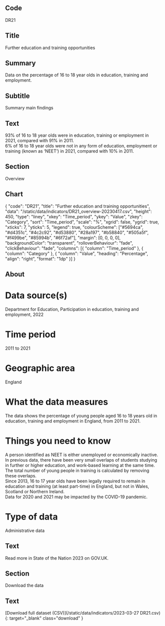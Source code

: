 ## Code
DR21

## Title
Further education and training opportunities

## Summary
Data on the percentage of 16 to 18 year olds in education, training and employment.

## Subtitle
Summary main findings

## Text
93% of 16 to 18 year olds were in education, training or employment in 2021, compared with 91% in 2011.
<br>
6% of 16 to 18 year olds were not in any form of education, employment or training (known as ‘NEET’) in 2021, compared with 10% in 2011.

## Section
Overview

## Chart
{ "code": "DR21", "title": "Further education and training opportunities", "data": "/static/data/indicators/DR21_overview-20230417.csv", "height": 450, "type": "liney", "xkey": "Time_period", "ykey": "Value", "zkey": "Category", "sort": "Time_period", "scale": "%", "xgrid": false, "ygrid": true, "xticks": 7, "yticks": 5, "legend": true, "colourScheme": ["#5694ca", "#d4351c", "#4c2c92", "#d53880", "#28a197", "#b58840", "#505a5f", "#f499be", "#85994b", "#6f72af"], "margin": [0, 0, 0, 0], "backgroundColor": "transparent", "rolloverBehaviour": "fade", "clickBehaviour": "fade", "columns": [{ "column": "Time_period" }, { "column": "Category" }, { "column": "Value", "heading": "Percentage", "align": "right", "format": "1dp" }] }

## About
# Data source(s)
Department for Education, Participation in education, training and employment, 2022

# Time period
2011 to 2021

# Geographic area
England

# What the data measures
The data shows the percentage of young people aged 16 to 18 years old in education, training and employment in England, from 2011 to 2021.

# Things you need to know
A person identified as NEET is either unemployed or economically inactive. In previous data, there have been very small overlaps of students studying in further or higher education, and work-based learning at the same time. The total number of young people in training is calculated by removing these overlaps.
<br>
Since 2013, 16 to 17 year olds have been legally required to remain in education and training (at least part-time) in England, but not in Wales, Scotland or Northern Ireland. 
<br>
Data for 2020 and 2021 may be impacted by the COVID-19 pandemic.

# Type of data
Administrative data

## Text
Read more in State of the Nation 2023 on GOV.UK.

## Section
Download the data

## Text
[Download full dataset (CSV)](/static/data/indicators/2023-03-27 DR21.csv){: target="_blank" class="download" }
